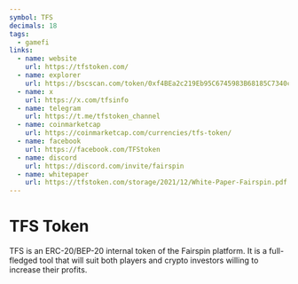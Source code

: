 ```yaml
---
symbol: TFS
decimals: 18
tags:
  - gamefi
links:
  - name: website
    url: https://tfstoken.com/
  - name: explorer
    url: https://bscscan.com/token/0xf4BEa2c219Eb95C6745983B68185C7340c319D9E
  - name: x
    url: https://x.com/tfsinfo
  - name: telegram
    url: https://t.me/tfstoken_channel
  - name: coinmarketcap
    url: https://coinmarketcap.com/currencies/tfs-token/
  - name: facebook
    url: https://facebook.com/TFStoken
  - name: discord
    url: https://discord.com/invite/fairspin
  - name: whitepaper
    url: https://tfstoken.com/storage/2021/12/White-Paper-Fairspin.pdf
---
```


# TFS Token

TFS is an ERC-20/BEP-20 internal token of the Fairspin platform. It is a full-fledged tool that will suit both players and crypto investors willing to increase their profits.
